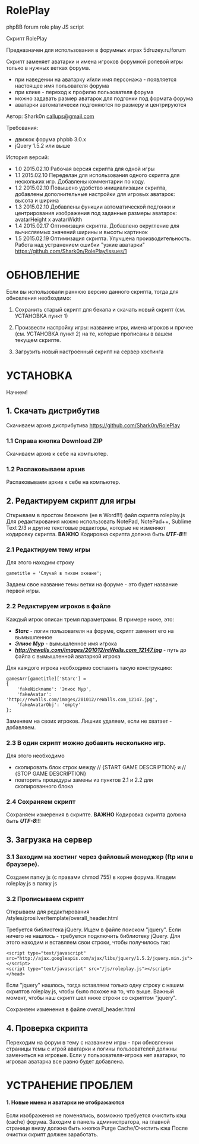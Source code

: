 # RolePlay
phpBB forum role play JS script

Скрипт RolePlay

Предназначен для использования в форумных играх 5druzey.ru/forum

Скрипт заменяет аватарки и имена игроков форумной ролевой игры только в нужных ветках форума.
- при наведении на аватарку и/или имя персонажа - появляется настоящее имя польователя форума
- при клике - переход к профилю пользователя форума
- можно задавать размер аватарок для подгонки под формата форума
- аватарки автоматически подгоняются по размеру и центрируются

Автор: Shark0n callups@gmail.com

Требования:
- движок форума phpbb 3.0.x
- jQuery 1.5.2 или выше

История версий:
- 1.0 2015.02.10 Рабочая версия скрипта для одной игры
- 1.1 2015.02.10 Переделан для использования одного скрипта для нескольких игр. Добавлены комментарии по коду.
- 1.2 2015.02.10 Повышено удобство инициализации скрипта, добавлены дополнительные настройки для игровых аватарок: высота и ширина
- 1.3 2015.02.10 Добавлены функции автоматической подгонки и центрирования изображения под заданные размеры аватарок: avatarHeight х avatarWidth
- 1.4 2015.02.17 Оптимизация скрипта. Добавлено округление для вычисляемых значений ширины и высоты картинок
- 1.5 2015.02.19 Оптимизация скрипта. Улучшена производительность. Работа над устранением ошибки "узкие аватарки" https://github.com/Shark0n/RolePlay/issues/1

ОБНОВЛЕНИЕ
=========
Если вы использовали раннюю версию данного скрипта, тогда для обновления необходимо:

1. Сохранить старый скрипт для бекапа и скачать новый скрипт (см. УСТАНОВКА пункт 1)

2. Произвести настройку игры: название игры, имена игроков и прочее (см. УСТАНОВКА пункт 2) на те, которые прописаны в вашем текущем скрипте.

3. Загрузить новый настроенный скрипт на сервер хостинга


УСТАНОВКА
=========
Начнем!
## 1. Скачать дистрибутив
Скачиваем архив дистрибутива https://github.com/Shark0n/RolePlay

### 1.1 Справа кнопка Download ZIP
Скачиваем архив к себе на компьютер.

### 1.2 Распаковываем архив
Распаковываем архив к себе на компьютер.

## 2. Редактируем скрипт для игры
Открываем в простом блокноте (не в Word!!!) файл скрипта roleplay.js
Для редактирования можно использовать NotePad, NotePad++, Sublime Text 2/3 и другие текстовые редакторы, которые не изменяют кодировку скрипта.
**ВАЖНО** Кодировка скрипта должна быть _**UTF-8**_!!!

### 2.1 Редактируем тему игры
Для этого находим строку 

    gametitle = 'Случай в тихом океане';

Задаем свое название темы ветки на форуме - это будет название первой игры.

### 2.2 Редактируем игроков в файле
Каждый игрок описан тремя параметрами. В примере ниже, это:
- _**Starc**_ - логин пользователя на форуме, скрипт заменит его на вымышленное
- _**Элиос Мур**_ - вымышленное имя игрока
- _**http://rewalls.com/images/201012/reWalls.com_12147.jpg**_ - путь до файла с вымышленной аватаркой игрока

Для каждого игрока необходимо составить такую конструкцию:

	gamesArr[gametitle]['Starc'] = 
	{
		'fakeNickname': 'Элиос Мур',
		'fakeAvatar': 'http://rewalls.com/images/201012/reWalls.com_12147.jpg',
		'fakeAvatarObj': 'empty'
	};

Заменяем на своих игроков. Лишних удаляем, если не хватает - добавляем.

### 2.3 В один скрипт можно добавить несколькно игр.
Для этого необходимо
- скопировать блок строк между // {START GAME DESCRIPTION} и // {STOP GAME DESCRIPTION}
- повторить процедуры замены из пунктов 2.1 и 2.2 для скопированного блока

### 2.4 Сохраняем скрипт
Сохраняем измерения в скрипте. 
**ВАЖНО** Кодировка скрипта должна быть _**UTF-8**_!!!

## 3. Загрузка на сервер

### 3.1 Заходим на хостинг через файловый менеджер (ftp или в браузере).
Создаем папку js (с правами chmod 755) в корне форума. Кладем roleplay.js в папку js 

### 3.2 Прописываем скрипт
Открываем для редактирования  /styles/prosilver/template/overall_header.html

Требуется библиотека jQuery. Ищем в файле поиском "jquery".
Если ничего не нашлось - требуется подключить библиотеку jQuery. Для этого находим </head> и вставляем свои строки, чтобы получилось так:

	<script type="text/javascript" src="http://ajax.googleapis.com/ajax/libs/jquery/1.5.2/jquery.min.js"></script>
	<script type="text/javascript" src="/js/roleplay.js"></script>
	</head>

Если "jquery" нашлось, тогда вставляем только одну строку с нашим скриптов roleplay.js, чтобы было похоже на то, что выше.
Важный момент, чтобы наш скрипт шел ниже строки со скриптом "jquery".

Сохраняем изменения в файле overall_header.html

## 4. Проверка скрипта
Переходим на форум в тему с названием игры - при обновлении страницы темы с игрой аватарки и логины пользователей должны замениться на игровые.
Если у пользователя-игрока нет аватарки, то игровая аватарка все равно будет добавлена.


УСТРАНЕНИЕ ПРОБЛЕМ
=========
#### 1. Новые имена и аватарки не отображаются
Если изображения не поменялись, возможно требуется очистить кэш (cache) форума.
Заходим в панель администратора, на главной странице внизу должна быть кнопка Purge Cache/Очистить кэш
После очистки скрипт должен заработать.